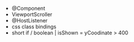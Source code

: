 - @Component
- ViewportScroller
- @HostListener
- css class bindings
- short if / boolean | isShown = yCoodinate > 400
